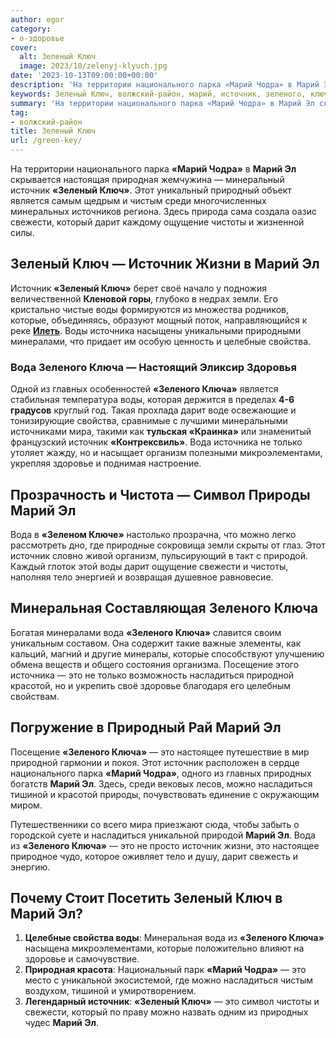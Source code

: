 ```yaml
---
author: egor
category:
- о-здоровье
cover:
  alt: Зеленый Ключ
  image: 2023/10/zelenyj-klyuch.jpg
date: '2023-10-13T09:00:00+00:00'
description: 'На территории национального парка «Марий Чодра» в Марий Эл скрывается настоящая природная жемчужина — минеральный источник «Зеленый Ключ». Этот уникальный...'
keywords: Зеленый Ключ, волжский-район, марий, источник, зеленого, ключа, вода, это, зеленый, ключ, воды, дарит, насладиться, чодра, свежести, чистоты, которые
summary: 'На территории национального парка «Марий Чодра» в Марий Эл скрывается настоящая природная жемчужина — минеральный источник «Зеленый Ключ». Этот уникальный...'
tag:
- волжский-район
title: Зеленый Ключ
url: /green-key/
---
```


На территории национального парка **«Марий Чодра»** в **Марий Эл** скрывается настоящая природная жемчужина — минеральный источник **«Зеленый Ключ»**. Этот уникальный природный объект является самым щедрым и чистым среди многочисленных минеральных источников региона. Здесь природа сама создала оазис свежести, который дарит каждому ощущение чистоты и жизненной силы.

## Зеленый Ключ — Источник Жизни в Марий Эл

Источник **«Зеленый Ключ»** берет своё начало у подножия величественной **Кленовой горы**, глубоко в недрах земли. Его кристально чистые воды формируются из множества родников, которые, объединяясь, образуют мощный поток, направляющийся к реке [**Илеть**](/zhivaya-ilet-reka-chto-ne-zamerzaet-v-zimnij-stuzhu/). Воды источника насыщены уникальными природными минералами, что придает им особую ценность и целебные свойства.

### Вода Зеленого Ключа — Настоящий Эликсир Здоровья

Одной из главных особенностей **«Зеленого Ключа»** является стабильная температура воды, которая держится в пределах **4-6 градусов** круглый год. Такая прохлада дарит воде освежающие и тонизирующие свойства, сравнимые с лучшими минеральными источниками мира, такими как **тульская «Краинка»** или знаменитый французский источник **«Контрексвиль»**. Вода источника не только утоляет жажду, но и насыщает организм полезными микроэлементами, укрепляя здоровье и поднимая настроение.

## Прозрачность и Чистота — Символ Природы Марий Эл

Вода в **«Зеленом Ключе»** настолько прозрачна, что можно легко рассмотреть дно, где природные сокровища земли скрыты от глаз. Этот источник словно живой организм, пульсирующий в такт с природой. Каждый глоток этой воды дарит ощущение свежести и чистоты, наполняя тело энергией и возвращая душевное равновесие.

## Минеральная Составляющая Зеленого Ключа

Богатая минералами вода **«Зеленого Ключа»** славится своим уникальным составом. Она содержит такие важные элементы, как кальций, магний и другие минералы, которые способствуют улучшению обмена веществ и общего состояния организма. Посещение этого источника — это не только возможность насладиться природной красотой, но и укрепить своё здоровье благодаря его целебным свойствам.

## Погружение в Природный Рай Марий Эл

Посещение **«Зеленого Ключа»** — это настоящее путешествие в мир природной гармонии и покоя. Этот источник расположен в сердце национального парка **«Марий Чодра»**, одного из главных природных богатств **Марий Эл**. Здесь, среди вековых лесов, можно насладиться тишиной и красотой природы, почувствовать единение с окружающим миром.

Путешественники со всего мира приезжают сюда, чтобы забыть о городской суете и насладиться уникальной природой **Марий Эл**. Вода из **«Зеленого Ключа»** — это не просто источник жизни, это настоящее природное чудо, которое оживляет тело и душу, дарит свежесть и энергию.

## Почему Стоит Посетить Зеленый Ключ в Марий Эл?

1. **Целебные свойства воды**: Минеральная вода из **«Зеленого Ключа»** насыщена микроэлементами, которые положительно влияют на здоровье и самочувствие.
1. **Природная красота**: Национальный парк **«Марий Чодра»** — это место с уникальной экосистемой, где можно насладиться чистым воздухом, тишиной и умиротворением.
1. **Легендарный источник**: **«Зеленый Ключ»** — это символ чистоты и свежести, который по праву можно назвать одним из природных чудес **Марий Эл**.